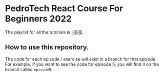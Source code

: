 # PedroTech React Course For Beginners 2022

The playlist for all the tutorials is [HERE](https://www.youtube.com/playlist?list=PLpPqplz6dKxW5ZfERUPoYTtNUNvrEebAR).

## How to use this repository.

The code for each episode / exercise will exist in a branch for that episode. For example, if you want to see the code for episode 5, you will find it on the branch called `episode5`.
